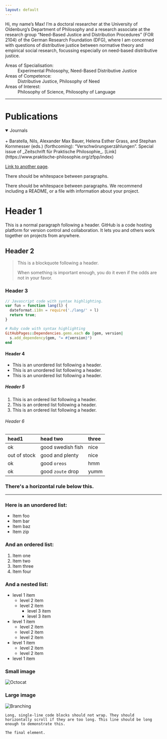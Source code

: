 ```yaml
---
layout: default
---
```


Hi, my name’s Max! I’m a doctoral researcher at the University of Oldenburg’s Department of Philosophy and a research associate at the research group “Need-Based Justice and Distribution Procedures” (FOR 2104) of the German Research Foundation (DFG), where I am concerned with questions of distributive justice between normative theory and empirical social research, focussing especially on need-based distributive justice.

<dl>
   <dt>Areas of Specialisation:</dt>
      <dd>Experimental Philosophy, Need-Based Distributive Justice</dd>
   <dt>Areas of Competence:</dt>
      <dd>Distributive Justice, Philosophy of Need</dd>
   <dt>Areas of Interest:</dt>
      <dd>Philosophy of Science, Philosophy of Language</dd>
</dl>

---

# Publications

<details open>
   <summary>Journals</summary>
   <br>
   + Baratella, Nils, Alexander Max Bauer, Helena Esther Grass, and Stephan Kornmesser (eds.) (forthcoming): “Verschwörungserzählungen”. Special issue of _Zeitschrift für Praktische Philosophie_. [Link](https://www.praktische-philosophie.org/zfpp/index)
</details>

[Link to another page](./another-page.html).

There should be whitespace between paragraphs.

There should be whitespace between paragraphs. We recommend including a README, or a file with information about your project.

# Header 1

This is a normal paragraph following a header. GitHub is a code hosting platform for version control and collaboration. It lets you and others work together on projects from anywhere.

## Header 2

> This is a blockquote following a header.
>
> When something is important enough, you do it even if the odds are not in your favor.

### Header 3

```js
// Javascript code with syntax highlighting.
var fun = function lang(l) {
  dateformat.i18n = require('./lang/' + l)
  return true;
}
```

```ruby
# Ruby code with syntax highlighting
GitHubPages::Dependencies.gems.each do |gem, version|
  s.add_dependency(gem, "= #{version}")
end
```

#### Header 4

*   This is an unordered list following a header.
*   This is an unordered list following a header.
*   This is an unordered list following a header.

##### Header 5

1.  This is an ordered list following a header.
2.  This is an ordered list following a header.
3.  This is an ordered list following a header.

###### Header 6

| head1        | head two          | three |
|:-------------|:------------------|:------|
| ok           | good swedish fish | nice  |
| out of stock | good and plenty   | nice  |
| ok           | good `oreos`      | hmm   |
| ok           | good `zoute` drop | yumm  |

### There's a horizontal rule below this.

* * *

### Here is an unordered list:

*   Item foo
*   Item bar
*   Item baz
*   Item zip

### And an ordered list:

1.  Item one
1.  Item two
1.  Item three
1.  Item four

### And a nested list:

- level 1 item
  - level 2 item
  - level 2 item
    - level 3 item
    - level 3 item
- level 1 item
  - level 2 item
  - level 2 item
  - level 2 item
- level 1 item
  - level 2 item
  - level 2 item
- level 1 item

### Small image

![Octocat](https://github.githubassets.com/images/icons/emoji/octocat.png)

### Large image

![Branching](https://guides.github.com/activities/hello-world/branching.png)

```
Long, single-line code blocks should not wrap. They should horizontally scroll if they are too long. This line should be long enough to demonstrate this.
```

```
The final element.
```
